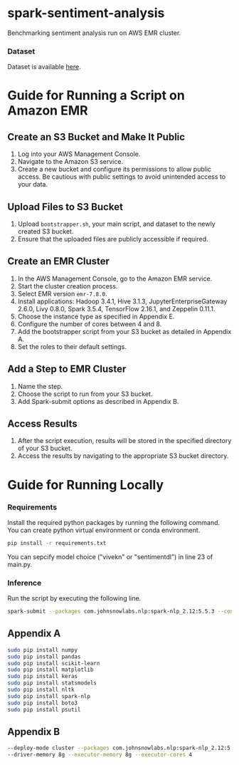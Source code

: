 # spark-sentiment-analysis
Benchmarking sentiment analysis run on AWS EMR cluster.

### Dataset
Dataset is available [here](https://www.kaggle.com/datasets/kazanova/sentiment140?resource=download).

# Guide for Running a Script on Amazon EMR

## Create an S3 Bucket and Make It Public
1. Log into your AWS Management Console.
2. Navigate to the Amazon S3 service.
3. Create a new bucket and configure its permissions to allow public access. Be cautious with public settings to avoid unintended access to your data.

## Upload Files to S3 Bucket
1. Upload `bootstrapper.sh`, your main script, and dataset to the newly created S3 bucket.
2. Ensure that the uploaded files are publicly accessible if required.

## Create an EMR Cluster
1. In the AWS Management Console, go to the Amazon EMR service.
2. Start the cluster creation process.
3. Select EMR version `emr-7.8.0`.
4. Install applications: Hadoop 3.4.1, Hive 3.1.3, JupyterEnterpriseGateway 2.6.0, Livy 0.8.0, Spark 3.5.4, TensorFlow 2.16.1, and Zeppelin 0.11.1.
5. Choose the instance type as specified in Appendix E.
6. Configure the number of cores between 4 and 8.
7. Add the bootstrapper script from your S3 bucket as detailed in Appendix A.
8. Set the roles to their default settings.

## Add a Step to EMR Cluster
1. Name the step.
2. Choose the script to run from your S3 bucket.
3. Add Spark-submit options as described in Appendix B.

## Access Results
1. After the script execution, results will be stored in the specified directory of your S3 bucket.
2. Access the results by navigating to the appropriate S3 bucket directory.


# Guide for Running Locally

### Requirements

Install the required python packages by running the following command. You can create python virtual environment or conda environment.

```bash
pip install -r requirements.txt
```

You can sepcify model choice ("vivekn" or "sentimentdl") in line 23 of main.py.

### Inference

Run the script by executing the following line.
```bash
spark-submit --packages com.johnsnowlabs.nlp:spark-nlp_2.12:5.5.3 --conf spark.jars.packages=com.johnsnowlabs.nlp:spark-nlp_2.12:5.5.3 main.py
```




## Appendix A

```bash
sudo pip install numpy
sudo pip install pandas
sudo pip install scikit-learn
sudo pip install matplotlib
sudo pip install keras
sudo pip install statsmodels
sudo pip install nltk
sudo pip install spark-nlp
sudo pip install boto3
sudo pip install psutil
```
## Appendix B

```bash
--deploy-mode cluster --packages com.johnsnowlabs.nlp:spark-nlp_2.12:5.5.3 
--driver-memory 8g --executor-memory 8g --executor-cores 4
```

